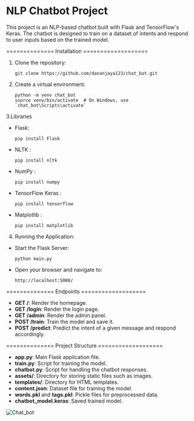 NLP Chatbot Project
================================
This project is an NLP-based chatbot built with Flask and TensorFlow's Keras. 
The chatbot is designed to train on a dataset of intents and respond to user inputs based on the trained model.

============== Installation ===================
1. Clone the repository:
   ```
   git clone https://github.com/dananjaya123/chat_bot.git
   ```
3. Create a virtual environment:
   ```
   python -m venv chat_bot
   source venv/bin/activate  # On Windows, use `chat_bot\Scripts\activate`
   ```
3.Libraries
 - Flask:
   ```
   pip install Flask
   ```
 - NLTK :
   ```
   pip install nltk
   ```
 - NumPy :
   ```
   pip install numpy
   ```
 - TensorFlow Keras :
   ```
   pip install tensorflow
   ```
 - Matplotlib :
   ```
   pip install matplotlib
   ```

4. Running the Application:
- Start the Flask Server:
  ```
  python main.py
  ```
- Open your browser and navigate to:
  ```
  http://localhost:5000/
  ```


============== Endpoints ===================
- **GET /**: Render the homepage.
- **GET /login**: Render the login page.
- **GET /admin**: Render the admin panel.
- **POST /train**: Train the model and save it.
- **POST /predict**: Predict the intent of a given message and respond accordingly.

============== Project Structure ===================

- **app.py**: Main Flask application file.
- **train.py**: Script for training the model.
- **chatbot.py**: Script for handling the chatbot responses.
- **assets/**: Directory for storing static files such as images.
- **templates/**: Directory for HTML templates.
- **content.json**: Dataset file for training the model.
- **words.pkl** and **tags.pkl**: Pickle files for preprocessed data.
- **chatbot_model.keras**: Saved trained model.

![Chat_bot](assets/img/robot.png)

